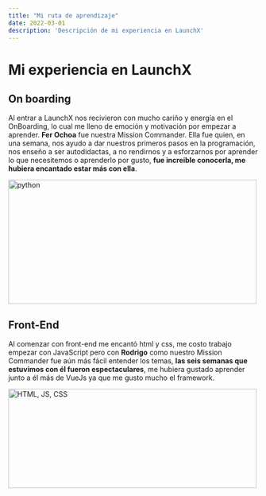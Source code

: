 ```yaml
---
title: "Mi ruta de aprendizaje"
date: 2022-03-01
description: 'Descripción de mi experiencia en LaunchX'
---
```


# Mi experiencia en LaunchX

## On boarding
Al entrar a LaunchX nos recivieron con mucho cariño y energía en el OnBoarding, lo cual me lleno de emoción y motivación por empezar a aprender. **Fer Ochoa** fue nuestra Mission Commander. Ella fue quien, en una semana, nos ayudo a dar nuestros primeros pasos en la programación, nos enseño a ser autodidactas, a no rendirnos y a esforzarnos por aprender lo que necesitemos o aprenderlo por gusto, **fue increible conocerla, me hubiera encantado estar más con ella**.

<img src="https://www.datocms-assets.com/14946/1590686329-python-analytics-cover.png?auto=format" alt="python" style="width:500px; height:250px; margin: 0px auto;">

## Front-End
Al comenzar con front-end me encantó html y css, me costo trabajo empezar con JavaScript pero con **Rodrigo** como nuestro Mission Commander fue aún más fácil entender los temas, **las seis semanas que estuvimos con él fueron espectaculares**, me hubiera gustado aprender junto a él más de VueJs ya que me gusto mucho el framework.

<img src="https://www.campusmvp.es/recursos/image.axd?picture=/2019/3T/HTML-CSS-JavaScript.png" alt="HTML, JS, CSS" style="width:500px; height:200px; margin: 0px auto;" >
